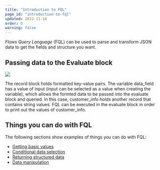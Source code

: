 ```yaml
---
title: "Introduction to FQL"
page_id: "introduction-to-fql"
updated: 2022-11-16
order: 0
warning: false
---
```


_Flows Query Language_ (FQL) can be used to parse and transform JSON data to get the fields and structure you want.

## Passing data to the Evaluate block

![](https://assets.postman.com/postman-labs-docs/flows-query-language/updated-evaluate-block-example.png)

The record block holds formatted key-value pairs. The variable data_field has a value of input (input can be selected as a value when creating the variable), which allows the formted data to be passed into the evaluate block and queried. In this case, customer_info holds another record that contains string values. FQL can  be executed in the evaluate block in order to print out the values of customer_info.

## Things you can do with FQL

The following sections show examples of things you can do with FQL:

- [Getting basic values](/postman-flows/flows-query-language/getting-basic-values/)
- [Conditional data selection](/postman-flows/flows-query-language/conditional-data-selection/)
- [Returning structured data](/postman-flows/flows-query-language/returning-structured-results/)
- [Data manipulation](/postman-flows/flows-query-language/data-manipulation/)
